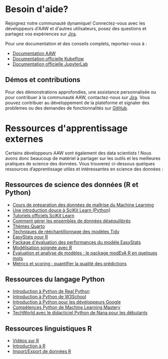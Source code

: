 # Besoin d'aide?

Rejoignez notre communauté dynamique! Connectez-vous avec les développeurs d'AAW et d'autres utilisateurs, posez des questions et partagez vos expériences sur [Jira](https://jirab.statcan.ca/projects/BTIS/issues).

Pour une documentation et des conseils complets, reportez-vous à :

- [Documentation AAW](https://statcan.github.io/aaw/)
- [Documentation officielle Kubeflow](https://www.kubeflow.org/docs/)
- [Documentation officielle JupyterLab](https://jupyterlab.readthedocs.io/en/stable/user/index.html)

## Démos et contributions

Pour des démonstrations approfondies, une assistance personnalisée ou pour contribuer à la communauté AAW, contactez-nous sur [Jira](https://jirab.statcan.ca/projects/BTIS/issues). Vous pouvez contribuer au développement de la plateforme et signaler des problèmes ou des demandes de fonctionnalités sur [GitHub](https://github.com/StatCan/aaw).

# Ressources d'apprentissage externes

Certains développeurs AAW sont également des data scientists ! Nous avons donc beaucoup de matériel à partager sur les outils et les meilleures pratiques de science des données. Vous trouverez ci-dessous quelques ressources d’apprentissage utiles et intéressantes en science des données :

## Ressources de science des données (R et Python)

- [Cours de préparation des données de maîtrise du Machine Learning](https://machinelearningmastery.com/start-here/#dataprep)
- [Une introduction douce à SciKit Learn (Python)](https://machinelearningmastery.com/a-gentle-introduction-to-scikit-learn-a-python-machine-learning-library/)
- [Tutoriels officiels SciKit Learn](https://scikit-learn.org/stable/tutorial/index.html)
- [Comment gérer les ensembles de données déséquilibrés](https://machinelearningmastery.com/start-here/#imbalanced)
- [Thèmes Quarto](https://quarto.org/docs/output-formats/html-themes.html)
- [Techniques de rééchantillonnage des modèles Tidy](https://www.tidymodels.org/start/resampling/)
- [EasyStats pour R](https://github.com/easystats)
- [Package d'évaluation des performances du modèle EasyStats](https://easystats.github.io/performance/)
- [Modélisation soignée avec R](https://www.tmwr.org/)
- [Évaluation et analyse de modèles : le package modEvA R en quelques mots](https://modeva.r-forge.r-project.org/modEvA-tutorial.html)
- [Metrics et scoring : quantifier la qualité des prédictions](https://scikit-learn.org/stable/modules/model_evaluation.html)

## Ressources du langage Python

- [Introduction à Python de Real Python](https://realpython.com/learning-paths/python3-introduction/)
- [Introduction à Python de W3School](https://www.w3schools.com/python/python_intro.asp)
- [Introduction à Python pour les développeurs Google](https://developers.google.com/edu/python)
- [Compétences Python de Machine Learning Mastery](https://machinelearningmastery.com/start-here/#pythonskills)
- [TechWorld avec le didacticiel Python de Nana pour les débutants](https://www.youtube.com/watch?v=t8pPdKYpowI)

## Ressources linguistiques R

- [Vidéos sur R](https://www.youtube.com/playlist?list=PLLOxZwkBK52C6_Nkmp0nFCreLfnfJgUL7)
- [Introduction à R](https://cran.r-project.org/doc/manuals/r-release/R-intro.pdf)
- [Import/Export de données R](https://cran.r-project.org/doc/manuals/r-release/R-data.pdf)